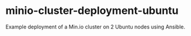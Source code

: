 # minio-cluster-deployment-ubuntu
Example deployment of a Min.io cluster on 2 Ubuntu nodes using Ansible.
